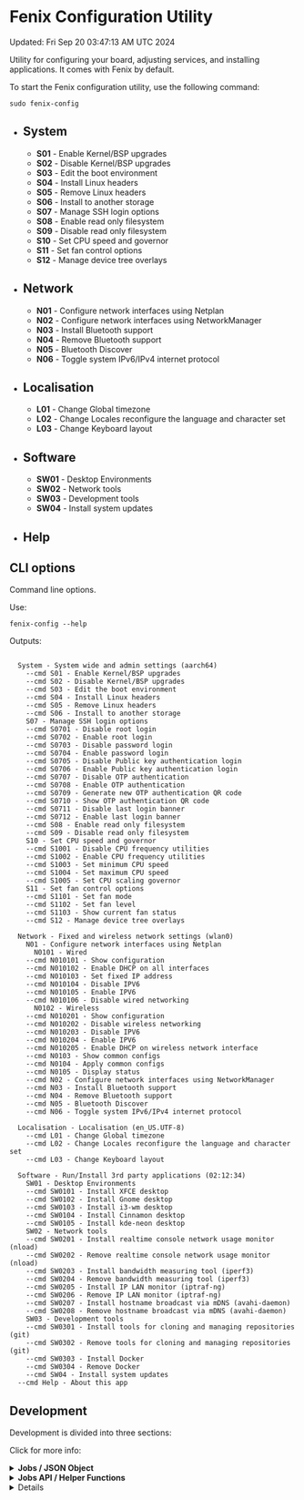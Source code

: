 
# Fenix Configuration Utility
Updated: Fri Sep 20 03:47:13 AM UTC 2024

Utility for configuring your board, adjusting services, and installing applications. It comes with Fenix by default.

To start the Fenix configuration utility, use the following command:
~~~
sudo fenix-config
~~~

- ## **System** 
  - **S01** - Enable Kernel/BSP upgrades
  - **S02** - Disable Kernel/BSP upgrades
  - **S03** - Edit the boot environment
  - **S04** - Install Linux headers
  - **S05** - Remove Linux headers
  - **S06** - Install to another storage
  - **S07** - Manage SSH login options
  - **S08** - Enable read only filesystem
  - **S09** - Disable read only filesystem
  - **S10** - Set CPU speed and governor
  - **S11** - Set fan control options
  - **S12** - Manage device tree overlays


- ## **Network** 
  - **N01** - Configure network interfaces using Netplan
  - **N02** - Configure network interfaces using NetworkManager
  - **N03** - Install Bluetooth support
  - **N04** - Remove Bluetooth support
  - **N05** - Bluetooth Discover
  - **N06** - Toggle system IPv6/IPv4 internet protocol


- ## **Localisation** 
  - **L01** - Change Global timezone
  - **L02** - Change Locales reconfigure the language and character set
  - **L03** - Change Keyboard layout


- ## **Software** 
  - **SW01** - Desktop Environments
  - **SW02** - Network tools
  - **SW03** - Development tools
  - **SW04** - Install system updates


- ## **Help** 

## CLI options
Command line options.

Use:
~~~
fenix-config --help
~~~

Outputs:
~~~

  System - System wide and admin settings (aarch64)
    --cmd S01 - Enable Kernel/BSP upgrades
    --cmd S02 - Disable Kernel/BSP upgrades
    --cmd S03 - Edit the boot environment
    --cmd S04 - Install Linux headers
    --cmd S05 - Remove Linux headers
    --cmd S06 - Install to another storage
    S07 - Manage SSH login options
	--cmd S0701 - Disable root login
	--cmd S0702 - Enable root login
	--cmd S0703 - Disable password login
	--cmd S0704 - Enable password login
	--cmd S0705 - Disable Public key authentication login
	--cmd S0706 - Enable Public key authentication login
	--cmd S0707 - Disable OTP authentication
	--cmd S0708 - Enable OTP authentication
	--cmd S0709 - Generate new OTP authentication QR code
	--cmd S0710 - Show OTP authentication QR code
	--cmd S0711 - Disable last login banner
	--cmd S0712 - Enable last login banner
    --cmd S08 - Enable read only filesystem
    --cmd S09 - Disable read only filesystem
    S10 - Set CPU speed and governor
	--cmd S1001 - Disable CPU frequency utilities
	--cmd S1002 - Enable CPU frequency utilities
	--cmd S1003 - Set minimum CPU speed
	--cmd S1004 - Set maximum CPU speed
	--cmd S1005 - Set CPU scaling governor
    S11 - Set fan control options
	--cmd S1101 - Set fan mode
	--cmd S1102 - Set fan level
	--cmd S1103 - Show current fan status
    --cmd S12 - Manage device tree overlays

  Network - Fixed and wireless network settings (wlan0)
    N01 - Configure network interfaces using Netplan
      N0101 - Wired
	--cmd N010101 - Show configuration
	--cmd N010102 - Enable DHCP on all interfaces
	--cmd N010103 - Set fixed IP address
	--cmd N010104 - Disable IPV6
	--cmd N010105 - Enable IPV6
	--cmd N010106 - Disable wired networking
      N0102 - Wireless
	--cmd N010201 - Show configuration
	--cmd N010202 - Disable wireless networking
	--cmd N010203 - Disable IPV6
	--cmd N010204 - Enable IPV6
	--cmd N010205 - Enable DHCP on wireless network interface
	--cmd N0103 - Show common configs
	--cmd N0104 - Apply common configs
	--cmd N0105 - Display status
    --cmd N02 - Configure network interfaces using NetworkManager
    --cmd N03 - Install Bluetooth support
    --cmd N04 - Remove Bluetooth support
    --cmd N05 - Bluetooth Discover
    --cmd N06 - Toggle system IPv6/IPv4 internet protocol

  Localisation - Localisation (en_US.UTF-8)
    --cmd L01 - Change Global timezone
    --cmd L02 - Change Locales reconfigure the language and character set
    --cmd L03 - Change Keyboard layout

  Software - Run/Install 3rd party applications (02:12:34)
    SW01 - Desktop Environments
	--cmd SW0101 - Install XFCE desktop
	--cmd SW0102 - Install Gnome desktop
	--cmd SW0103 - Install i3-wm desktop
	--cmd SW0104 - Install Cinnamon desktop
	--cmd SW0105 - Install kde-neon desktop
    SW02 - Network tools
	--cmd SW0201 - Install realtime console network usage monitor (nload)
	--cmd SW0202 - Remove realtime console network usage monitor (nload)
	--cmd SW0203 - Install bandwidth measuring tool (iperf3)
	--cmd SW0204 - Remove bandwidth measuring tool (iperf3)
	--cmd SW0205 - Install IP LAN monitor (iptraf-ng)
	--cmd SW0206 - Remove IP LAN monitor (iptraf-ng)
	--cmd SW0207 - Install hostname broadcast via mDNS (avahi-daemon)
	--cmd SW0208 - Remove hostname broadcast via mDNS (avahi-daemon)
    SW03 - Development tools
	--cmd SW0301 - Install tools for cloning and managing repositories (git)
	--cmd SW0302 - Remove tools for cloning and managing repositories (git)
	--cmd SW0303 - Install Docker
	--cmd SW0304 - Remove Docker
    --cmd SW04 - Install system updates
  --cmd Help - About this app
~~~

## Development

Development is divided into three sections:

Click for more info:

<details>
<summary><b>Jobs / JSON Object</b></summary>

A list of the jobs defined in the Jobs file.

 ### S01

Enable Kernel/BSP upgrades

Jobs:

~~~
fw_manipulate unhold
~~~

### S02

Disable Kernel/BSP upgrades

Jobs:

~~~
fw_manipulate hold
~~~

### S03

Edit the boot environment

Jobs:

~~~
nano /boot/uEnv.txt
~~~

### S04

Install Linux headers

Jobs:

~~~
headers_install
~~~

### S05

Remove Linux headers

Jobs:

~~~
headers_remove
~~~

### S06

Install to another storage

Jobs:

~~~
/usr/sbin/emmc-install
~~~

### S07

Manage SSH login options

Jobs:

~~~
No commands available
~~~

### S08

Enable read only filesystem

Jobs:

~~~
manage_overlayfs enable
~~~

### S09

Disable read only filesystem

Jobs:

~~~
manage_overlayfs disable
~~~

### S10

Set CPU speed and governor

Jobs:

~~~
No commands available
~~~

### S11

Set fan control options

Jobs:

~~~
No commands available
~~~

### S12

Manage device tree overlays

Jobs:

~~~
manage_dtoverlays
~~~

### N01

Configure network interfaces using Netplan

Jobs:

~~~
No commands available
~~~

### N02

Configure network interfaces using NetworkManager

Jobs:

~~~
nmtui-connect
~~~

### N03

Install Bluetooth support

Jobs:

~~~
see_current_apt 
debconf-apt-progress -- apt-get -y install bluetooth bluez bluez-tools
check_if_installed xserver-xorg && debconf-apt-progress -- apt-get -y --no-install-recommends install pulseaudio-module-bluetooth blueman
~~~

### N04

Remove Bluetooth support

Jobs:

~~~
see_current_apt 
debconf-apt-progress -- apt-get -y remove bluetooth bluez bluez-tools
check_if_installed xserver-xorg && debconf-apt-progress -- apt-get -y remove pulseaudio-module-bluetooth blueman
debconf-apt-progress -- apt -y -qq autoremove
~~~

### N05

Bluetooth Discover

Jobs:

~~~
connect_bt_interface
~~~

### N06

Toggle system IPv6/IPv4 internet protocol

Jobs:

~~~
toggle_ipv6 | show_infobox
~~~

### L01

Change Global timezone

Jobs:

~~~
dpkg-reconfigure tzdata
~~~

### L02

Change Locales reconfigure the language and character set

Jobs:

~~~
dpkg-reconfigure locales
source /etc/default/locale ; sed -i "s/^LANGUAGE=.*/LANGUAGE=$LANG/" /etc/default/locale
export LANGUAGE=$LANG
~~~

### L03

Change Keyboard layout

Jobs:

~~~
dpkg-reconfigure keyboard-configuration ; setupcon 
update-initramfs -u
~~~

### SW01

Desktop Environments

Jobs:

~~~
No commands available
~~~

### SW02

Network tools

Jobs:

~~~
No commands available
~~~

### SW03

Development tools

Jobs:

~~~
No commands available
~~~

### SW04

Install system updates

Jobs:

~~~
debconf-apt-progress -- apt update
debconf-apt-progress -- apt -o Dpkg::Options::="--force-confdef" -o Dpkg::Options::="--force-confold" dist-upgrade -y
~~~

</details>


<details>
<summary><b>Jobs API / Helper Functions</b></summary>

These helper functions facilitate various operations related to job management, such as creation, updating, deletion, and listing of jobs, acting as a practical API for developers.

| Description | Example | Credit |
|:----------- | ------- |:------:|
| Wrapping Netplan commands | netplan_wrapper | Igor Pecovnik 
| Generate a Help message legacy cli commands. | see_cli_legacy | Joey Turner 
| Run time variables Migrated procedures from Armbian config. | set_runtime_variables | Igor Pecovnik 
| Set Armbian to rolling release | set_rolling | Tearran 
| Generate this markdown table of all module_options | see_function_table_md | Joey Turner 
| Set root filesystem to read only | manage_overlayfs enable|disable | igorpecovnik 
| Remove Linux headers | headers_remove | Joey Turner 
| Display a menu from pipe | show_menu <<< armbianmonitor -h  ;  | Joey Turner 
| Install kernel headers | headers_install | Joey Turner 
| Migrated procedures from Armbian config. | is_package_manager_running | Igor Pecovnik 
| Migrated procedures from Armbian config. | check_desktop | Igor Pecovnik 
| Generate Document files. | generate_readme | Joey Turner 
| freeze/unhold/reinstall kernel & bsp related packages. | fw_manipulate unhold|freeze|reinstall | Igor Pecovnik 
| Needed by generate_menu |  | Joey Turner 
| Display a Yes/No dialog box and process continue/exit | get_user_continue 'Do you wish to continue?' process_input | Joey Turner 
| Display a menu a given list of options with a provided prompt | generic_select "true false" "Select an option" | Gunjan Gupta 
| Migrated procedures from Armbian config. | connect_bt_interface | Igor Pecovnik 
| Display a message box | show_message <<< 'hello world'  | Joey Turner 
| Menu for armbianmonitor features | see_monitoring | Joey Turner 
| Enable/disable device tree overlays | manage_dtoverlays | Gunjan Gupta 
| Show or generate QR code for Google OTP | qr_code generate | Igor Pecovnik 
| Check if kernel headers are installed | are_headers_installed | Gunjan Gupta 
| Check when apt list was last updated | see_current_apt | Joey Turner 
| Migrated procedures from Armbian config. | check_if_installed nano | Igor Pecovnik 
| Generate 'Armbian CPU logo' SVG for document file. | generate_svg | Joey Turner 
| Displays available adapters | choose_adapter | Igor Pecovnik 
| Update submenu descriptions based on conditions | update_submenu_data | Joey Turner 
| sanitize input cli | sanitize_input |  
| Check if a domain is reachable via IPv4 and IPv6 | check_ip_version google.com | Joey Turner 
| Generate a submenu from a parent_id | generate_menu 'parent_id' | Joey Turner 
| Install docker | install_docker | Gunjan Gupta 
| Generate a markdown list json objects using jq. | see_jq_menu_list | Joey Turner 
| Generate jobs from JSON file. | generate_jobs_from_json | Joey Turner 
| Set up a WiFi hotspot on the device | hotspot_setup | Joey Turner 
| Toggle IPv6 on or off | toggle_ipv6 | Joey Turner 
| Generate JSON-like object file. | generate_json | Joey Turner 
| Install DE | install_de | Igor Pecovnik 
| Change the background color of the terminal or dialog box | set_colors 0-7 | Joey Turner 
| Serve the edit and debug server. | serve_doc | Joey Turner 
| Update JSON data with system information | update_json_data | Joey Turner 
| pipeline strings to an infobox  | show_infobox <<< 'hello world' ;  | Joey Turner 
| Remove docker | remove_docker | Gunjan Gupta 
| Parse json to get list of desired menu or submenu items | parse_menu_items 'menu_options_array' | Gunjan Gupta 
| Show the usage of the functions. | see_use | Joey Turner 
| Set cpufreq options like minimum/maximum speed and governor | set_cpufreq_option MIN_SPEED|MAX_SPEED|GOVERNOR | Gunjan Gupta 
| Set fan control options | set_fan_controls [mode|level] | Gunjan Gupta 
| List and connect to wireless network | wifi_connect | Igor Pecovnik 
| Generate a Help message for cli commands. | see_cmd_list [catagory] | Joey Turner 
| Check the internet connection with fallback DNS | see_ping | Joey Turner 
| Update the /etc/skel files in users directories | update_skel | Igor Pecovnik 
| Set Armbian to stable release | set_stable | Tearran 
| Secure version of get_user_continue | get_user_continue_secure 'Do you wish to continue?' process_input | Joey Turner 


</details>


<details>


## Testing and contributing

<details>
<summary><b>Get Development</b></summary>

Install the dependencies:
~~~
sudo apt install git jq whiptail
~~~

Get Development and contribute:
~~~
{
    git clone https://github.com/khadas/fenix-config -b configng configng
    cd configng
    ./fenix-config --help
}
~~~

</details>

